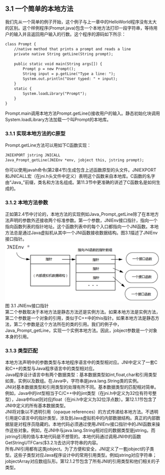 ## 3.1 一个简单的本地方法

我们先从一个简单的例子开始，这个例子与上一章中的HelloWorld程序没有太大的区别。这个样例程序\(Prompt.java\)包含一个本地方法打印一段字符串，等待用户的输入并且返回用户输入的行数。这个程序的源码如下所示：

```
class Prompt {
    //native method that prints a prompt and reads a line
    private native String getLine(String prompt);

    public static void main(String args[]) {
        Prompt p = new Prompt();
        String input = p.getLine("Type a line: ");
        System.out.println("User typed: " + input);
    }
    static {
        System.loadLibrary("Prompt");
    }
}
```

Prompt.main调用本地方法Prompt.getLine\(\)接收用户的输入。静态初始化块调用System.loadLibrary方法加载一个叫Prompt的本地库。
### 3.1.1 实现本地方法的C原型

Prompt.getLine方法可以用如下C函数实现：

```
JNIEXPORT jstring JNICALL
Java_Prompt_getLine(JNIEnv *env, jobject this, jstring prompt);
```

你可以使用javah命令\(第2章4节\)生成包含上述函数原型的头文件。JNIEXPORT和JNICALL宏（在jni.h头文件中定义）表明这个函数来自本地库。C函数的名字由“Java\_”前缀，类名和方法名组成。第11.3节中更准确的讲述了C函数名是如何生成的。

### 3.1.2 本地方法参数

正如第2.4节中讨论的，本地方法的实现例如Java\_Prompt\_getLine除了在本地方法声明的参数外还接收两个标准参数。第一个参数，JNIEnv接口指针，指向一个指向函数列表的指针地址。这个函数列表中的每个入口都指向一个JNI函数。本地方法总是通过Java虚拟机从其中一个JNI函数接收数据结构。图3.1描述了JNIEnv接口指针。  
![](/assets/Figure_3_1.PNG)  
图 3.1 JNIEnv接口指针  
第二个参数取决于本地方法是静态方法还是实例方法。如果本地方法是实例方法，第二个参数是一个对象的引用，类似于C++中的this指针。如果本地方法是静态方法，第二个参数是这个方法所在的类的引用。我们的例子中，Java\_Prompt\_getLine，实现一个实例本地方法。因此，jobject参数是一个对象本身的引用。

### 3.1.3 类型匹配

本地方法声明中的参数类型与本地程序语言中的类型相对应。JNI中定义了一套C和C++的类型与Java程序语言中的类型相对应。  
Java程序设计语言中有两个数据类型：基本数据类型如int,float,char和引用类型如类，实例以及数组。在Java中，字符串是java.lang.String类的实例。  
JNI对基本数据类型和引用类型的处理有所不同。基本数据类型的匹配相对简单。例如，Java中的int型相当于C\/C++中的jint类型（在jni.h中定义为32位有符号整型），Java中float则对应jfloat（在jni.h中定义为32位浮点数）。第12.1.1节包含了JNI中定义的所有基本数据类型。  
JNI将对象以不透明引用（opaque references）的方式传递给本地方法。不透明引用是C语言中的指针类型，涉及到Java虚拟机中的内部数据结构。真正的内部数据层是对程序员隐藏的。本地代码必须通过使用JNIEnv接口指针中的JNI函数来操作这些对象。例如，在JNI中与java.lang.String相对应的数据类型是jstring。而jstring引用的值与本地代码是不想管的。本地代码通过调用JNI中的函数GetStringUTFCars\($3.2.1\)去访问字符串的内容。  
所有JNI引用都有这类jobject。为了方便和安全，JNI定义了一套jobject的子类型。这些子类型对应Java程序设计中的常用引用类型。例如jstring对应字符串；jobjectArray对应数组队形。第12.1.2节包含了所有JNI的引用类型和他们相关的子类型。